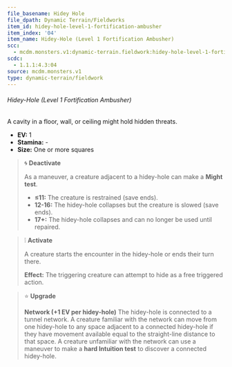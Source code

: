 ```yaml
---
file_basename: Hidey Hole
file_dpath: Dynamic Terrain/Fieldworks
item_id: hidey-hole-level-1-fortification-ambusher
item_index: '04'
item_name: Hidey-Hole (Level 1 Fortification Ambusher)
scc:
  - mcdm.monsters.v1:dynamic-terrain.fieldwork:hidey-hole-level-1-fortification-ambusher
scdc:
  - 1.1.1:4.3:04
source: mcdm.monsters.v1
type: dynamic-terrain/fieldwork
---
```


###### Hidey-Hole (Level 1 Fortification Ambusher)

A cavity in a floor, wall, or ceiling might hold hidden threats.

- **EV:** 1
- **Stamina:** -
- **Size:** One or more squares

<!-- -->
> 🌀 **Deactivate**
>
> As a maneuver, a creature adjacent to a hidey-hole can make a **Might test**.
>
> - **≤11:** The creature is restrained (save ends).
> - **12-16:** The hidey-hole collapses but the creature is slowed (save ends).
> - **17+:** The hidey-hole collapses and can no longer be used until repaired.

<!-- -->
> ❕ **Activate**
>
> A creature starts the encounter in the hidey-hole or ends their turn there.
>
> **Effect:** The triggering creature can attempt to hide as a free triggered action.

<!-- -->
> ⭐️ **Upgrade**
>
> **Network (+1 EV per hidey-hole)** The hidey-hole is connected to a tunnel network. A creature familiar with the network can move from one hidey-hole to any space adjacent to a connected hidey-hole if they have movement available equal to the straight-line distance to that space. A creature unfamiliar with the network can use a maneuver to make a **hard Intuition test** to discover a connected hidey-hole.
